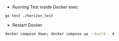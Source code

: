 
- Running Test inside Docker exec
```bash
go test ./horizon_test
```

- Restart Docker
```bash
docker compose down; docker compose up --build - d
```